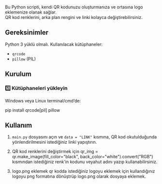 Bu Python scripti, kendi QR kodunuzu oluşturmanıza ve ortasına logo eklemenize olanak sağlar.  
QR kod renklerini, arka plan rengini ve linki kolayca değiştirebilirsiniz.

## Gereksinimler

Python 3 yüklü olmalı. Kullanılacak kütüphaneler:

- `qrcode`
- `pillow` (PIL)

## Kurulum

### 1️⃣ Kütüphaneleri yükleyin

Windows veya Linux terminal/cmd’de:

pip install qrcode[pil] pillow

## Kullanım

1. `main.py` dosyasını açın ve `data = "LINK"` kısmına, QR kod okutulduğunda yönlendirilmesini istediğiniz linki yapıştırın.  

2. QR kod renklerini değiştirmek için qr_img = qr.make_image(fill_color="black", back_color="white").convert("RGB") kısmından istediğiniz renk'in kodunu veyahut adını yazıp kullanabilirsiniz.

3. logo.png eklemek qr kodda istediğiniz logoyu eklemek için kullandığınız logoyu png formatına dönüştrüp logo.png olarak dosyaya eklemek.
